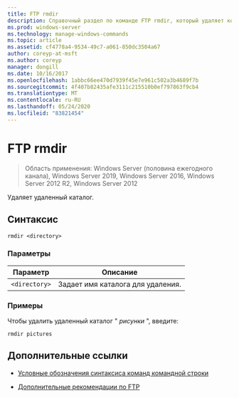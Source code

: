 ```yaml
---
title: FTP rmdir
description: Справочный раздел по команде FTP rmdir, который удаляет корневой каталог.
ms.prod: windows-server
ms.technology: manage-windows-commands
ms.topic: article
ms.assetid: cf4778a4-9534-49c7-a061-850dc3504a67
author: coreyp-at-msft
ms.author: coreyp
manager: dongill
ms.date: 10/16/2017
ms.openlocfilehash: 1abbc66ee470d7939f45e7e961c502a3b4689f7b
ms.sourcegitcommit: 4f407b82435afe3111c215510b0ef797863f9cb4
ms.translationtype: MT
ms.contentlocale: ru-RU
ms.lasthandoff: 05/24/2020
ms.locfileid: "83821454"
---
```

# <a name="ftp-rmdir"></a>FTP rmdir

> Область применения: Windows Server (половина ежегодного канала), Windows Server 2019, Windows Server 2016, Windows Server 2012 R2, Windows Server 2012

Удаляет удаленный каталог.

## <a name="syntax"></a>Синтаксис

```
rmdir <directory>
```

### <a name="parameters"></a>Параметры

| Параметр | Описание |
| --------- | ----------- |
| `<directory>` | Задает имя каталога для удаления. |

### <a name="examples"></a>Примеры

Чтобы удалить удаленный каталог " *рисунки* ", введите:

```
rmdir pictures
```

## <a name="additional-references"></a>Дополнительные ссылки

- [Условные обозначения синтаксиса команд командной строки](command-line-syntax-key.md)

- [Дополнительные рекомендации по FTP](https://docs.microsoft.com/previous-versions/orphan-topics/ws.10/cc756013(v=ws.10))
